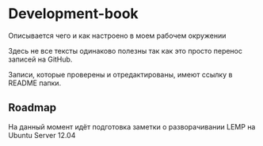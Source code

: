 Development-book
================

Описывается чего и как настроено в моем рабочем окружении

Здесь не все тексты одинаково полезны так как это просто перенос записей на GitHub.  

Записи, которые проверены и отредактированы, имеют ссылку в README папки.  

## Roadmap

На данный момент идёт подготовка заметки о разворачивании LEMP на Ubuntu Server 12.04
